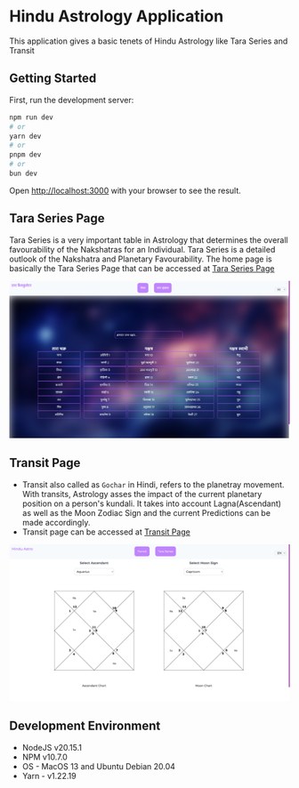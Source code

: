 # Hindu Astrology Application

This application gives a basic tenets of Hindu Astrology like Tara Series and Transit

## Getting Started

First, run the development server:

```bash
npm run dev
# or
yarn dev
# or
pnpm dev
# or
bun dev
```

Open [http://localhost:3000](http://localhost:3000) with your browser to see the result.

## Tara Series Page

Tara Series is a very important table in Astrology that determines the overall favourability of the Nakshatras for an Individual. Tara Series is a detailed outlook of the Nakshatra and Planetary Favourability.
The home page is basically the Tara Series Page that can be accessed at [Tara Series Page](http://localhost:3000/hi/tara-series)

![Tara Series Calculator](/public/github-asset/tara-series.png?raw=true)

## Transit Page

- Transit also called as `Gochar` in Hindi, refers to the planetray movement. With transits, Astrology asses the impact of the current planetary position on a person's kundali. It takes into account Lagna(Ascendant) as well as the Moon Zodiac Sign and the current Predictions can be made accordingly.
- Transit page can be accessed at [Transit Page](http://localhost:3000/hi/transit)

![Tara Series Calculator](/public/github-asset/transit.png?raw=true)

## Development Environment

- NodeJS v20.15.1
- NPM v10.7.0
- OS - MacOS 13 and Ubuntu Debian 20.04
- Yarn - v1.22.19

